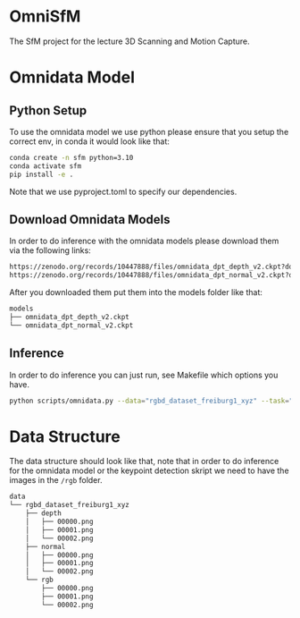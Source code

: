# OmniSfM
The SfM project for the lecture 3D Scanning and Motion Capture.


# Omnidata Model

## Python Setup

To use the omnidata model we use python please ensure that you setup the correct env, in conda it would look like that:

```bash
conda create -n sfm python=3.10        
conda activate sfm
pip install -e .
```

Note that we use pyproject.toml to specify our dependencies.

## Download Omnidata Models

In order to do inference with the omnidata models please download them via the following links:

```bash
https://zenodo.org/records/10447888/files/omnidata_dpt_depth_v2.ckpt?download=1
https://zenodo.org/records/10447888/files/omnidata_dpt_normal_v2.ckpt?download=1
```

After you downloaded them put them into the models folder like that:

```bash
models
├── omnidata_dpt_depth_v2.ckpt
└── omnidata_dpt_normal_v2.ckpt
```

## Inference

In order to do inference you can just run, see Makefile which options you have.

```bash
python scripts/omnidata.py --data="rgbd_dataset_freiburg1_xyz" --task="depth"
```

# Data Structure
The data structure should look like that, note that in order to do inference for the omnidata model or the keypoint detection skript we need to have the images in the `/rgb` folder.

```bash
data
└── rgbd_dataset_freiburg1_xyz
    ├── depth
    │   ├── 00000.png
    │   ├── 00001.png
    │   └── 00002.png
    ├── normal
    │   ├── 00000.png
    │   ├── 00001.png
    │   └── 00002.png
    └── rgb
        ├── 00000.png
        ├── 00001.png
        └── 00002.png
```